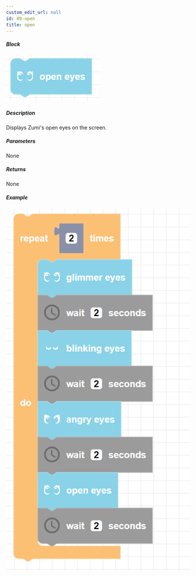 ```yaml
---
custom_edit_url: null
id: 09-open
title: open
---
```


##### Block

![open image](open.png)

##### Description

Displays Zumi's open eyes on the screen.

##### Parameters

None

##### Returns

None

##### Example

![open example](glimmer_blinking_angry_open_example.png)
